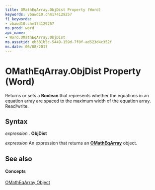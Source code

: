 ```yaml
---
title: OMathEqArray.ObjDist Property (Word)
keywords: vbawd10.chm174129257
f1_keywords:
- vbawd10.chm174129257
ms.prod: word
api_name:
- Word.OMathEqArray.ObjDist
ms.assetid: eb381b5c-5449-159d-7f0f-ad523d4c352f
ms.date: 06/08/2017
---
```



# OMathEqArray.ObjDist Property (Word)

Returns or sets a  **Boolean** that represents whether the equations in an equation array are spaced to the maximum width of the equation array. Read/write.


## Syntax

 _expression_ . **ObjDist**

 _expression_ An expression that returns an **[OMathEqArray](Word.OMathEqArray.md)** object.


## See also


#### Concepts


[OMathEqArray Object](Word.OMathEqArray.md)


